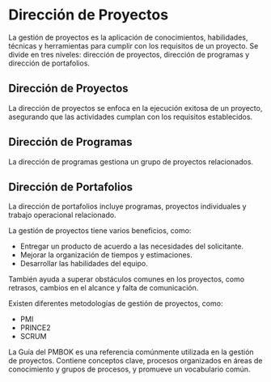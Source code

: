 # Dirección de Proyectos

La gestión de proyectos es la aplicación de conocimientos, habilidades, técnicas y herramientas para cumplir con los requisitos de un proyecto. Se divide en tres niveles: dirección de proyectos, dirección de programas y dirección de portafolios.

## Dirección de Proyectos
La dirección de proyectos se enfoca en la ejecución exitosa de un proyecto, asegurando que las actividades cumplan con los requisitos establecidos.

## Dirección de Programas
La dirección de programas gestiona un grupo de proyectos relacionados.

## Dirección de Portafolios
La dirección de portafolios incluye programas, proyectos individuales y trabajo operacional relacionado.

La gestión de proyectos tiene varios beneficios, como:

- Entregar un producto de acuerdo a las necesidades del solicitante.
- Mejorar la organización de tiempos y estimaciones.
- Desarrollar las habilidades del equipo.

También ayuda a superar obstáculos comunes en los proyectos, como retrasos, cambios en el alcance y falta de comunicación.

Existen diferentes metodologías de gestión de proyectos, como:

- PMI
- PRINCE2
- SCRUM

La Guía del PMBOK es una referencia comúnmente utilizada en la gestión de proyectos. Contiene conceptos clave, procesos organizados en áreas de conocimiento y grupos de procesos, y promueve un vocabulario común.

